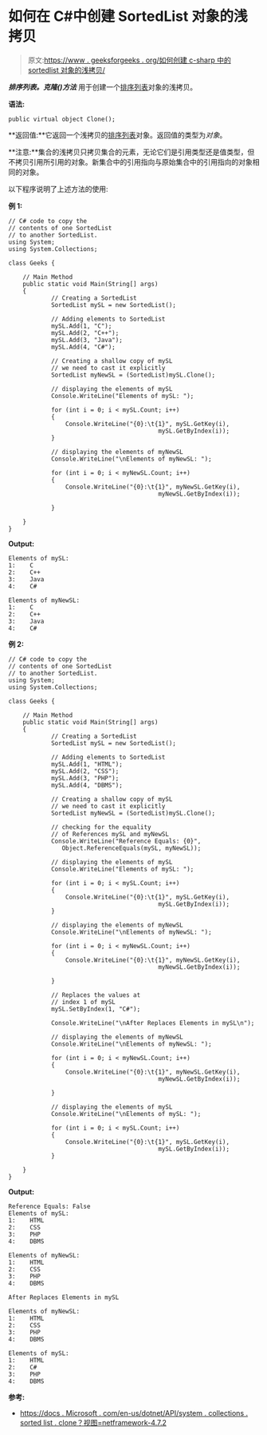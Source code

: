 # 如何在 C#中创建 SortedList 对象的浅拷贝

> 原文:[https://www . geeksforgeeks . org/如何创建 c-sharp 中的 sortedlist 对象的浅拷贝/](https://www.geeksforgeeks.org/how-to-create-a-shallow-copy-of-sortedlist-object-in-c-sharp/)

***排序列表。克隆()方法*** 用于创建一个[排序列表](https://www.geeksforgeeks.org/c-sortedlist-class/)对象的浅拷贝。

**语法:**

```
public virtual object Clone();
```

**返回值:**它返回一个浅拷贝的[排序列表](https://www.geeksforgeeks.org/c-sortedlist-class/)对象。返回值的类型为*对象*。

**注意:**集合的浅拷贝只拷贝集合的元素，无论它们是引用类型还是值类型，但不拷贝引用所引用的对象。新集合中的引用指向与原始集合中的引用指向的对象相同的对象。

以下程序说明了上述方法的使用:

**例 1:**

```
// C# code to copy the 
// contents of one SortedList 
// to another SortedList. 
using System; 
using System.Collections; 

class Geeks { 

    // Main Method 
    public static void Main(String[] args) 
    { 
            // Creating a SortedList 
            SortedList mySL = new SortedList();

            // Adding elements to SortedList 
            mySL.Add(1, "C");
            mySL.Add(2, "C++");
            mySL.Add(3, "Java");
            mySL.Add(4, "C#");

            // Creating a shallow copy of mySL
            // we need to cast it explicitly
            SortedList myNewSL = (SortedList)mySL.Clone();

            // displaying the elements of mySL
            Console.WriteLine("Elements of mySL: ");

            for (int i = 0; i < mySL.Count; i++)
            { 
                Console.WriteLine("{0}:\t{1}", mySL.GetKey(i), 
                                          mySL.GetByIndex(i)); 
            }

            // displaying the elements of myNewSL
            Console.WriteLine("\nElements of myNewSL: ");

            for (int i = 0; i < myNewSL.Count; i++) 
            { 
                Console.WriteLine("{0}:\t{1}", myNewSL.GetKey(i), 
                                          myNewSL.GetByIndex(i)); 

            } 

    } 
} 
```

**Output:**

```
Elements of mySL: 
1:    C
2:    C++
3:    Java
4:    C#

Elements of myNewSL: 
1:    C
2:    C++
3:    Java
4:    C#

```

**例 2:**

```
// C# code to copy the 
// contents of one SortedList 
// to another SortedList. 
using System; 
using System.Collections; 

class Geeks { 

    // Main Method 
    public static void Main(String[] args) 
    { 
            // Creating a SortedList 
            SortedList mySL = new SortedList();

            // Adding elements to SortedList 
            mySL.Add(1, "HTML");
            mySL.Add(2, "CSS");
            mySL.Add(3, "PHP");
            mySL.Add(4, "DBMS");

            // Creating a shallow copy of mySL
            // we need to cast it explicitly
            SortedList myNewSL = (SortedList)mySL.Clone();

            // checking for the equality 
            // of References mySL and myNewSL
            Console.WriteLine("Reference Equals: {0}", 
               Object.ReferenceEquals(mySL, myNewSL));

            // displaying the elements of mySL
            Console.WriteLine("Elements of mySL: ");

            for (int i = 0; i < mySL.Count; i++)
            { 
                Console.WriteLine("{0}:\t{1}", mySL.GetKey(i), 
                                          mySL.GetByIndex(i)); 
            }

            // displaying the elements of myNewSL
            Console.WriteLine("\nElements of myNewSL: ");

            for (int i = 0; i < myNewSL.Count; i++) 
            { 
                Console.WriteLine("{0}:\t{1}", myNewSL.GetKey(i), 
                                          myNewSL.GetByIndex(i)); 

            } 

            // Replaces the values at 
            // index 1 of mySL
            mySL.SetByIndex(1, "C#"); 

            Console.WriteLine("\nAfter Replaces Elements in mySL\n");

            // displaying the elements of myNewSL
            Console.WriteLine("\nElements of myNewSL: ");

            for (int i = 0; i < myNewSL.Count; i++) 
            { 
                Console.WriteLine("{0}:\t{1}", myNewSL.GetKey(i), 
                                          myNewSL.GetByIndex(i)); 

            } 

            // displaying the elements of mySL
            Console.WriteLine("\nElements of mySL: ");

            for (int i = 0; i < mySL.Count; i++)
            { 
                Console.WriteLine("{0}:\t{1}", mySL.GetKey(i), 
                                          mySL.GetByIndex(i)); 
            }

    } 
} 
```

**Output:**

```
Reference Equals: False
Elements of mySL: 
1:    HTML
2:    CSS
3:    PHP
4:    DBMS

Elements of myNewSL: 
1:    HTML
2:    CSS
3:    PHP
4:    DBMS

After Replaces Elements in mySL

Elements of myNewSL: 
1:    HTML
2:    CSS
3:    PHP
4:    DBMS

Elements of mySL: 
1:    HTML
2:    C#
3:    PHP
4:    DBMS

```

**参考:**

*   [https://docs . Microsoft . com/en-us/dotnet/API/system . collections . sorted list . clone？视图=netframework-4.7.2](https://docs.microsoft.com/en-us/dotnet/api/system.collections.sortedlist.clone?view=netframework-4.7.2)
